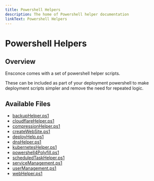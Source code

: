 ```yaml
---
title: Powershell Helpers
description: The home of Powershell helper documentation
linkText: Powershell Helpers
---
```


# Powershell Helpers

## Overview

Ensconce comes with a set of powershell helper scripts.  

These can be included as part of your deployment powershell to make deployment scripts simpler and remove the need for repeated logic.

## Available Files

* [backupHelper.ps1](ps-backup-helper)
* [cloudflareHelper.ps1](cloudflare-helper)
* [compressionHelper.ps1](compression-helper)
* [createWebSite.ps1](create-website)
* [deployHelp.ps1](deploy-help)
* [dnsHelper.ps1](dns-helper)
* [kubernetesHelper.ps1](kubernetes-helper)
* [powershell4Polyfill.ps1](powershell4-polyfill)
* [scheduledTaskHelper.ps1](scheduled-task-helper)
* [serviceManagement.ps1](service-management)
* [userManagement.ps1](user-management)
* [webHelper.ps1](web-helper)
